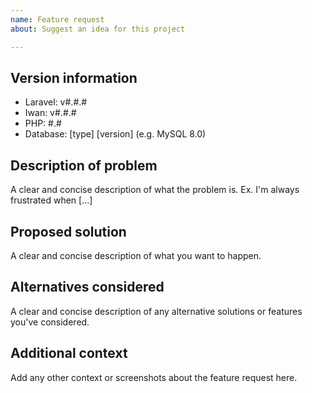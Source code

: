 ```yaml
---
name: Feature request
about: Suggest an idea for this project

---
```


<!---
IF YOU'RE POSTING A QUESTION ABOUT HOW TO USE VOYAGER, PLEASE CONSIDER ASKING IN SLACK FIRST
--->
## Version information
<!--- The following information is strongly encouraged, but not required for feature requests --->
 - Laravel: v#.#.#
 - Iwan: v#.#.#
 - PHP: #.#
 - Database: [type] [version] (e.g. MySQL 8.0)

## Description of problem
<!--- Is your feature request related to a problem? Please describe. --->
A clear and concise description of what the problem is. Ex. I'm always frustrated when [...]

## Proposed solution
A clear and concise description of what you want to happen.

## Alternatives considered
A clear and concise description of any alternative solutions or features you've considered.

## Additional context
Add any other context or screenshots about the feature request here.
